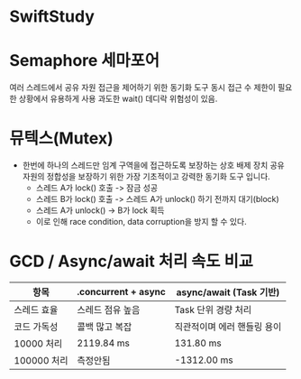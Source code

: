 # SwiftStudy

# Semaphore 세마포어
여러 스레드에서 공유 자원 접근을 제어하기 위한 동기화 도구
동시 접근 수 제한이 필요한 상황에서 유용하게 사용
과도한 wait() 데디락 위험성이 있음.

# 뮤텍스(Mutex) 
- 한번에 하나의 스레드만 임계 구역을에 접근하도록 보장하는 상호 배제 장치 공유 자원의 정합성을 보장하기 위한 가장 기초적이고 강력한 동기화 도구 입니다.
  - 스레드 A가 lock() 호출 -> 잠금 성공
  - 스레드 B가 lock() 호출 -> 스레드 A가 unlock() 하기 전까지 대기(block)
  - 스레드 A가 unlock() -> B가 lock 획득
  - 이로 인해 race condition, data corruption을 방지 할 수 있다.

# GCD / Async/await 처리 속도 비교
|항목|.concurrent + async|async/await (Task 기반)|
|------|---|---|
|스레드 효율|스레드 점유 높음|Task 단위 경량 처리|
|코드 가독성|콜백 많고 복잡|직관적이며 에러 핸들링 용이|
|10000 처리|2119.84 ms|131.80 ms|
|100000 처리| 측정안됨 | -1312.00 ms|
